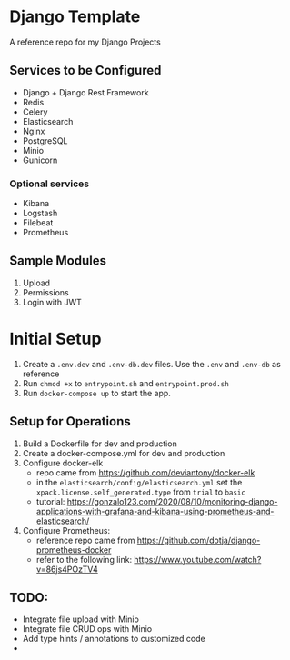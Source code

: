 # Django Template
A reference repo for my Django Projects

## Services to be Configured
- Django + Django Rest Framework
- Redis
- Celery
- Elasticsearch
- Nginx
- PostgreSQL
- Minio
- Gunicorn

### Optional services
- Kibana
- Logstash
- Filebeat
- Prometheus

## Sample Modules
1. Upload
2. Permissions
3. Login with JWT

# Initial Setup
1. Create a `.env.dev` and `.env-db.dev` files. Use the `.env` and `.env-db` as reference
2. Run `chmod +x` to `entrypoint.sh` and `entrypoint.prod.sh`
3. Run `docker-compose up` to start the app.

## Setup for Operations
1. Build a Dockerfile for dev and production
2. Create a docker-compose.yml for dev and production
3. Configure docker-elk
   - repo came from https://github.com/deviantony/docker-elk
   - in the `elasticsearch/config/elasticsearch.yml` set the `xpack.license.self_generated.type` from `trial` to `basic`
   - tutorial: https://gonzalo123.com/2020/08/10/monitoring-django-applications-with-grafana-and-kibana-using-prometheus-and-elasticsearch/
4. Configure Prometheus:
   - reference repo came from https://github.com/dotja/django-prometheus-docker
   - refer to the following link: https://www.youtube.com/watch?v=86js4POzTV4

## TODO:
- Integrate file upload with Minio
- Integrate file CRUD ops with Minio
- Add type hints / annotations to customized code
- 
